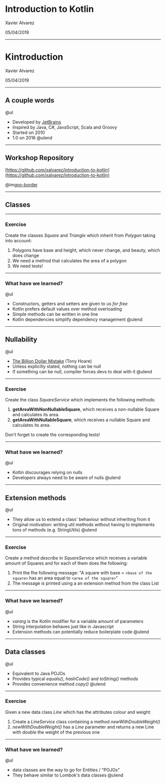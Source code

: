 # Introduction to Kotlin

Xavier Alvarez

05/04/2019

---

# Kintroduction

Xavier Alvarez

05/04/2019

---

## A couple words

@ul
- Developed by [JetBrains](https://www.jetbrains.com/)
- Inspired by Java, C#, JavaScript, Scala and Groovy
- Started on 2010
- 1.0 on 2016
@ulend

---

## Workshop Repository

[https://github.com/xalvarez/introduction-to-kotlin](https://github.com/xalvarez/introduction-to-kotlin)

@img[no-border](assets/img/qr-repo.png)

---

## Classes

---

### Exercise

Create the classes *Square* and *Triangle* which inherit from *Polygon* taking into account:

1. Polygons have base and height, which never change, and beauty, which does change
2. We need a method that calculates the area of a polygon
3. We need tests!

---

### What have we learned?

@ul
- Constructors, getters and setters are given to us *for free*
- Kotlin prefers default values over method overloading
- Simple methods can be written in one line
- Kotlin dependencies simplify dependency management
@ulend

---

## Nullability

@ul
- [The Billion Dollar Mistake](https://en.wikipedia.org/wiki/Tony_Hoare#Apologies_and_retractions) (Tony Hoare)
- Unless explicitly stated, nothing can be null
- If something can be null, compiler forces devs to deal with it
@ulend

---

### Exercise

Create the class *SquareService* which implements the following methods:

1. **getAreaWithNonNullableSquare**, which receives a non-nullable Square and calculates its area.
2. **getAreaWithNullableSquare**, which receives a nullable Square and calculates its area.

Don't forget to create the corresponding tests!

---

### What have we learned?

@ul
- Kotlin discourages relying on nulls
- Developers always need to be aware of nulls
@ulend

---

## Extension methods

@ul
- They allow us to extend a class' behaviour without inheriting from it
- Original motivation: writing util methods without having to implements tons of methods (e.g. StringUtils)
@ulend

---

### Exercise

Create a method *describe* in *SquareService* which receives a variable amount of Squares and for each of them does the
following:

1. Print the fhe following message: "A square with base = `<base of the square>` has an area
equal to `<area of the square>`"
2. The message is printed using a an extension method from the class List

---

### What have we learned?

@ul
- *vararg* is the Kotlin modifier for a variable amount of parameters
- String interpolation behaves just like in Javascript
- Extension methods can potentially reduce boilerplate code
@ulend

---

## Data classes

@ul
- Equivalent to Java POJOs
- Provides typical *equals()*, *hashCode()* and *toString()* methods
- Provides convenience method *copy()*
@ulend

---

### Exercise

Given a new data class *Line* which has the attributes colour and weight:

1. Create a *LineService* class containing a method *newWithDoubleWeight()*
2. *newWithDoubleWeight()* has a *Line* parameter and returns a new Line with double the weight of the previous one

---

### What have we learned?

@ul
- data classes are the way to go for Entities / "POJOs"
- They behave similar to Lombok's data classes
@ulend